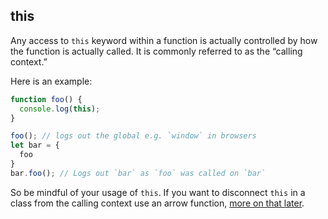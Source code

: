 ## this

Any access to `this` keyword within a function is actually controlled by how the function is actually called. It is commonly referred to as the “calling context.”

Here is an example:

```ts
function foo() {
  console.log(this);
}

foo(); // logs out the global e.g. `window` in browsers
let bar = {
  foo
}
bar.foo(); // Logs out `bar` as `foo` was called on `bar`
```

So be mindful of your usage of `this`. If you want to disconnect `this` in a class from the calling context use an arrow function, [more on that later][arrow].

[arrow]:../arrow-functions.md
